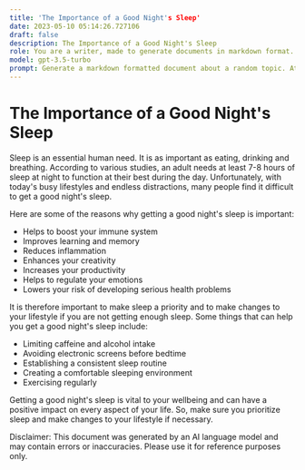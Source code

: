 ```yaml
---
title: 'The Importance of a Good Night's Sleep'
date: 2023-05-10 05:14:26.727106
draft: false
description: The Importance of a Good Night's Sleep
role: You are a writer, made to generate documents in markdown format. It is very important that all of the documents you generate are in valid markdown format.
model: gpt-3.5-turbo
prompt: Generate a markdown formatted document about a random topic. At the bottom, include a disclaimer explaining that the document was generated by you. The first line of the document should be the title. Make sure that the entire document is in proper markdown format, using a mix of various tags to make the document visually appealing.
---
```


# The Importance of a Good Night's Sleep

Sleep is an essential human need. It is as important as eating, drinking and breathing. According to various studies, an adult needs at least 7-8 hours of sleep at night to function at their best during the day. Unfortunately, with today's busy lifestyles and endless distractions, many people find it difficult to get a good night's sleep.

Here are some of the reasons why getting a good night's sleep is important:

- Helps to boost your immune system
- Improves learning and memory
- Reduces inflammation
- Enhances your creativity
- Increases your productivity
- Helps to regulate your emotions
- Lowers your risk of developing serious health problems

It is therefore important to make sleep a priority and to make changes to your lifestyle if you are not getting enough sleep. Some things that can help you get a good night's sleep include:

- Limiting caffeine and alcohol intake
- Avoiding electronic screens before bedtime
- Establishing a consistent sleep routine
- Creating a comfortable sleeping environment
- Exercising regularly

Getting a good night's sleep is vital to your wellbeing and can have a positive impact on every aspect of your life. So, make sure you prioritize sleep and make changes to your lifestyle if necessary.

Disclaimer: This document was generated by an AI language model and may contain errors or inaccuracies. Please use it for reference purposes only.